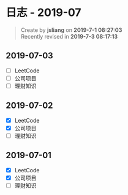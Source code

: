日志 - 2019-07
===

> Create by **jsliang** on **2019-7-1 08:27:03**  
> Recently revised in **2019-7-3 08:17:13**

## 2019-07-03

* [ ] LeetCode
* [ ] 公司项目
* [ ] 理财知识

## 2019-07-02

* [x] LeetCode
* [x] 公司项目
* [ ] 理财知识

## 2019-07-01

* [x] LeetCode
* [x] 公司项目
* [ ] 理财知识